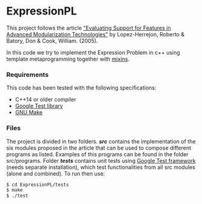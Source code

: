 # ExpressionPL
This project follows the article ["Evaluating Support for Features in Advanced Modularization Technologies"](https://www.researchgate.net/publication/221496303_Evaluating_Support_for_Features_in_Advanced_Modularization_Technologies) by Lopez-Herrejon, Roberto & Batory, Don & Cook, William. (2005).

In this code we try to implement the Expression Problem in c++ using template metaprogramming together with [mixins](http://www.thinkbottomup.com.au/site/blog/C%20%20_Mixins_-_Reuse_through_inheritance_is_good).

### Requirements
This code has been tested with the following specifications:
  - C++14 or older compiler
  - [Google Test library](https://github.com/google/googletest)
  - [GNU Make](https://www.gnu.org/software/make/)

### Files
The project is divided in two folders. ***src*** contains the implementation of the six modules proposed in the article that can be used to compose different programs as listed. Examples of this programs can be found in the folder src/programs.
Folder ***tests*** contains unit tests using [Google Test framework](https://github.com/google/googletest) (needs separate installation), which test functionalities from all src modules (alone and combined).
To run then use:
```sh
$ cd ExpressionPL/tests
$ make
$ ./test
```
